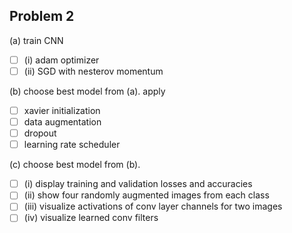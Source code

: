 ## Problem 2

(a) train CNN
- [ ] (i) adam optimizer
- [ ] (ii) SGD with nesterov momentum

(b) choose best model from (a).
apply
- [ ] xavier initialization
- [ ] data augmentation
- [ ] dropout
- [ ] learning rate scheduler

(c) choose best model from (b).

- [ ] (i) display training and validation losses and accuracies
- [ ] (ii) show four randomly augmented images from each class
- [ ] (iii) visualize activations of conv layer channels for two images
- [ ] (iv) visualize learned conv filters
